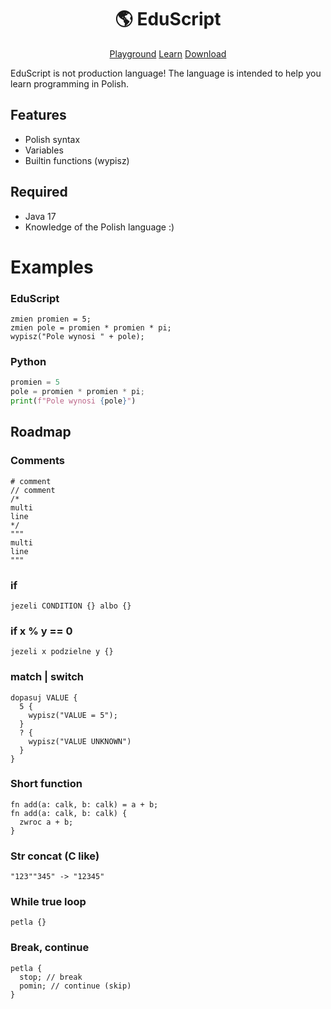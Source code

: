 <div align="center">
    <h1>🌎 EduScript</h1>

[Playground](http://play.eduscript.pl)
[Learn](http://nauka.eduscript.pl)
[Download](http://play.eduscript.pl)

</div>

EduScript is not production language!
The language is intended to help you learn programming in Polish.

## Features

* Polish syntax
* Variables
* Builtin functions (wypisz)

## Required

* Java 17
* Knowledge of the Polish language :)

# Examples

### EduScript

```es
zmien promien = 5;
zmien pole = promien * promien * pi;
wypisz("Pole wynosi " + pole);
```

### Python

```py
promien = 5
pole = promien * promien * pi;
print(f"Pole wynosi {pole}")
```

## Roadmap

### Comments

```es
# comment
// comment
/*
multi
line
*/
"""
multi
line
"""
```

### if

```es
jezeli CONDITION {} albo {}
```

### if x % y == 0

```es
jezeli x podzielne y {}
```

### match | switch

```es
dopasuj VALUE {
  5 {
    wypisz("VALUE = 5");
  }
  ? {
    wypisz("VALUE UNKNOWN")
  }
}
```

### Short function

```es
fn add(a: calk, b: calk) = a + b;
fn add(a: calk, b: calk) {
  zwroc a + b;
}
```

### Str concat (C like)

```es
"123""345" -> "12345"
```

### While true loop

```es
petla {}
```

### Break, continue

```es
petla {
  stop; // break
  pomin; // continue (skip)
}
```
